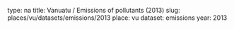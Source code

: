 type: na
title: Vanuatu / Emissions of pollutants (2013)
slug: places/vu/datasets/emissions/2013
place: vu
dataset: emissions
year: 2013

